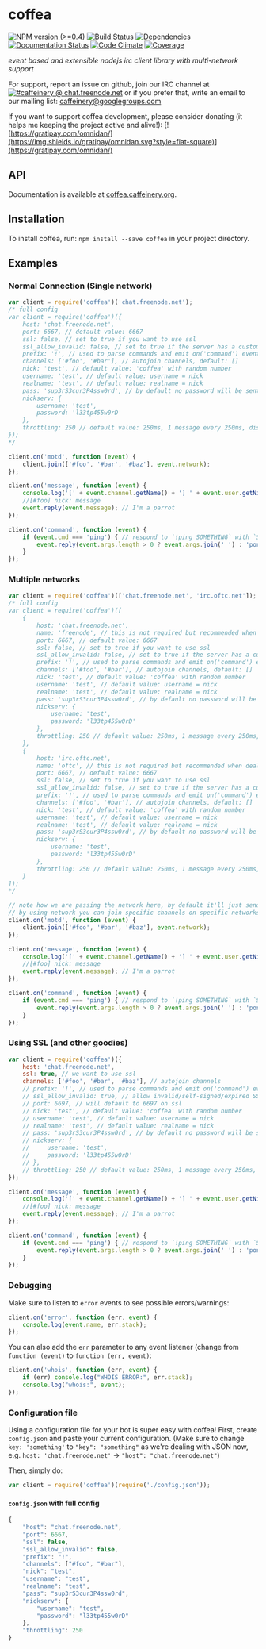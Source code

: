 # coffea

[![NPM version (>=0.4)](https://img.shields.io/npm/v/coffea.svg?style=flat-square)](https://www.npmjs.com/package/coffea) [![Build Status](https://img.shields.io/travis/caffeinery/coffea/master.svg?style=flat-square)](https://travis-ci.org/caffeinery/coffea) [![Dependencies](https://img.shields.io/david/caffeinery/coffea.svg?style=flat-square)](https://david-dm.org/caffeinery/coffea) [![Documentation Status](https://readthedocs.org/projects/coffea/badge/?style=flat-square&version=latest)](https://readthedocs.org/projects/coffea/?badge=latest) [![Code Climate](https://img.shields.io/codeclimate/github/caffeinery/coffea.svg?style=flat-square)](https://codeclimate.com/github/caffeinery/coffea) [![Coverage](https://img.shields.io/coveralls/caffeinery/coffea.svg?style=flat-square)](https://coveralls.io/r/caffeinery/coffea)

_event based and extensible nodejs irc client library with multi-network support_

For support, report an issue on github, join our IRC channel at [![#caffeinery @ chat.freenode.net](https://img.shields.io/badge/IRC-irc.freenode.net%23caffeinery-00a8ff.svg?style=flat-square)](https://webchat.freenode.net/?channels=%23caffeinery&uio=d4) or if you prefer that, write an email to our mailing list: caffeinery@googlegroups.com

If you want to support coffea development, please consider donating (it helps me keeping the project active and alive!): [![https://gratipay.com/omnidan/](https://img.shields.io/gratipay/omnidan.svg?style=flat-square)](https://gratipay.com/omnidan/)

## API

Documentation is available at [coffea.caffeinery.org](https://coffea.caffeinery.org/en/latest/).


## Installation

To install coffea, run: `npm install --save coffea` in your project directory.


## Examples
### Normal Connection (Single network)
```javascript
var client = require('coffea')('chat.freenode.net');
/* full config
var client = require('coffea')({
    host: 'chat.freenode.net',
    port: 6667, // default value: 6667
    ssl: false, // set to true if you want to use ssl
    ssl_allow_invalid: false, // set to true if the server has a custom ssl certificate
    prefix: '!', // used to parse commands and emit on('command') events, default: !
    channels: ['#foo', '#bar'], // autojoin channels, default: []
    nick: 'test', // default value: 'coffea' with random number
    username: 'test', // default value: username = nick
    realname: 'test', // default value: realname = nick
    pass: 'sup3rS3cur3P4ssw0rd', // by default no password will be sent
    nickserv: {
        username: 'test',
        password: 'l33tp455w0rD'
    },
    throttling: 250 // default value: 250ms, 1 message every 250ms, disable by setting to false
});
*/

client.on('motd', function (event) {
    client.join(['#foo', '#bar', '#baz'], event.network);
});

client.on('message', function (event) {
    console.log('[' + event.channel.getName() + '] ' + event.user.getNick() + ': ' + event.message);
    //[#foo] nick: message
    event.reply(event.message); // I'm a parrot
});

client.on('command', function (event) {
    if (event.cmd === 'ping') { // respond to `!ping SOMETHING` with `SOMETHING`, or `pong`, if SOMETHING is not specified
        event.reply(event.args.length > 0 ? event.args.join(' ') : 'pong');
    }
});
```

### Multiple networks
```javascript
var client = require('coffea')(['chat.freenode.net', 'irc.oftc.net']);
/* full config
var client = require('coffea')([
    {
        host: 'chat.freenode.net',
        name: 'freenode', // this is not required but recommended when dealing with multiple networks, by default a numeric id will be assigned
        port: 6667, // default value: 6667
        ssl: false, // set to true if you want to use ssl
        ssl_allow_invalid: false, // set to true if the server has a custom ssl certificate
        prefix: '!', // used to parse commands and emit on('command') events, default: !
        channels: ['#foo', '#bar'], // autojoin channels, default: []
        nick: 'test', // default value: 'coffea' with random number
        username: 'test', // default value: username = nick
        realname: 'test', // default value: realname = nick
        pass: 'sup3rS3cur3P4ssw0rd', // by default no password will be sent
        nickserv: {
            username: 'test',
            password: 'l33tp455w0rD'
        },
        throttling: 250 // default value: 250ms, 1 message every 250ms, disable by setting to false
    },
    {
        host: 'irc.oftc.net',
        name: 'oftc', // this is not required but recommended when dealing with multiple networks, by default a numeric id will be assigned
        port: 6667, // default value: 6667
        ssl: false, // set to true if you want to use ssl
        ssl_allow_invalid: false, // set to true if the server has a custom ssl certificate
        prefix: '!', // used to parse commands and emit on('command') events, default: !
        channels: ['#foo', '#bar'], // autojoin channels, default: []
        nick: 'test', // default value: 'coffea' with random number
        username: 'test', // default value: username = nick
        realname: 'test', // default value: realname = nick
        pass: 'sup3rS3cur3P4ssw0rd', // by default no password will be sent
        nickserv: {
            username: 'test',
            password: 'l33tp455w0rD'
        },
        throttling: 250 // default value: 250ms, 1 message every 250ms, disable by setting to false
    }
]);
*/

// note how we are passing the network here, by default it'll just send to all networks
// by using network you can join specific channels on specific networks
client.on('motd', function (event) {
    client.join(['#foo', '#bar', '#baz'], event.network);
});

client.on('message', function (event) {
    console.log('[' + event.channel.getName() + '] ' + event.user.getNick() + ': ' + event.message);
    //[#foo] nick: message
    event.reply(event.message); // I'm a parrot
});

client.on('command', function (event) {
    if (event.cmd === 'ping') { // respond to `!ping SOMETHING` with `SOMETHING`, or `pong`, if SOMETHING is not specified
        event.reply(event.args.length > 0 ? event.args.join(' ') : 'pong');
    }
});
```

### Using SSL (and other goodies)
```javascript
var client = require('coffea')({
    host: 'chat.freenode.net',
    ssl: true, // we want to use ssl
    channels: ['#foo', '#bar', '#baz'], // autojoin channels
    // prefix: '!', // used to parse commands and emit on('command') events, default: !
    // ssl_allow_invalid: true, // allow invalid/self-signed/expired SSL certs - default value: false
    // port: 6697, // will default to 6697 on ssl
    // nick: 'test', // default value: 'coffea' with random number
    // username: 'test', // default value: username = nick
    // realname: 'test', // default value: realname = nick
    // pass: 'sup3rS3cur3P4ssw0rd', // by default no password will be sent
    // nickserv: {
    //     username: 'test',
    //     password: 'l33tp455w0rD'
    // },
    // throttling: 250 // default value: 250ms, 1 message every 250ms, disable by setting to false
});

client.on('message', function (event) {
    console.log('[' + event.channel.getName() + '] ' + event.user.getNick() + ': ' + event.message);
    //[#foo] nick: message
    event.reply(event.message); // I'm a parrot
});

client.on('command', function (event) {
    if (event.cmd === 'ping') { // respond to `!ping SOMETHING` with `SOMETHING`, or `pong`, if SOMETHING is not specified
        event.reply(event.args.length > 0 ? event.args.join(' ') : 'pong');
    }
});
```

### Debugging

Make sure to listen to `error` events to see possible errors/warnings:

```javascript
client.on('error', function (err, event) {
    console.log(event.name, err.stack);
});
```

You can also add the `err` parameter to any event listener (change from `function (event)` to `function (err, event)`:

```javascript
client.on('whois', function (err, event) {
    if (err) console.log("WHOIS ERROR:", err.stack);
    console.log("whois:", event);
});
```

### Configuration file

Using a configuration file for your bot is super easy with coffea! First, create `config.json` and paste your current configuration. (Make sure to change `key: 'something'` to `"key": "something"` as we're dealing with JSON now, e.g. `host: 'chat.freenode.net'` -> `"host": "chat.freenode.net"`)

Then, simply do:

```javascript
var client = require('coffea')(require('./config.json'));
```

#### `config.json` with full config

```javascript
{
    "host": "chat.freenode.net",
    "port": 6667,
    "ssl": false,
    "ssl_allow_invalid": false,
    "prefix": "!",
    "channels": ["#foo", "#bar"],
    "nick": "test",
    "username": "test",
    "realname": "test",
    "pass": "sup3rS3cur3P4ssw0rd",
    "nickserv": {
        "username": "test",
        "password": "l33tp455w0rD"
    },
    "throttling": 250
}
```
